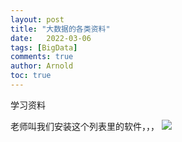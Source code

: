 ```yaml
---
layout: post
title: "大数据的各类资料"
date:   2022-03-06
tags: [BigData]
comments: true
author: Arnold
toc: true
---
```


学习资料

<!-- more -->

老师叫我们安装这个列表里的软件，，，
![](./../images/2022/03/06/big_data_navigate/soft_list.png)



